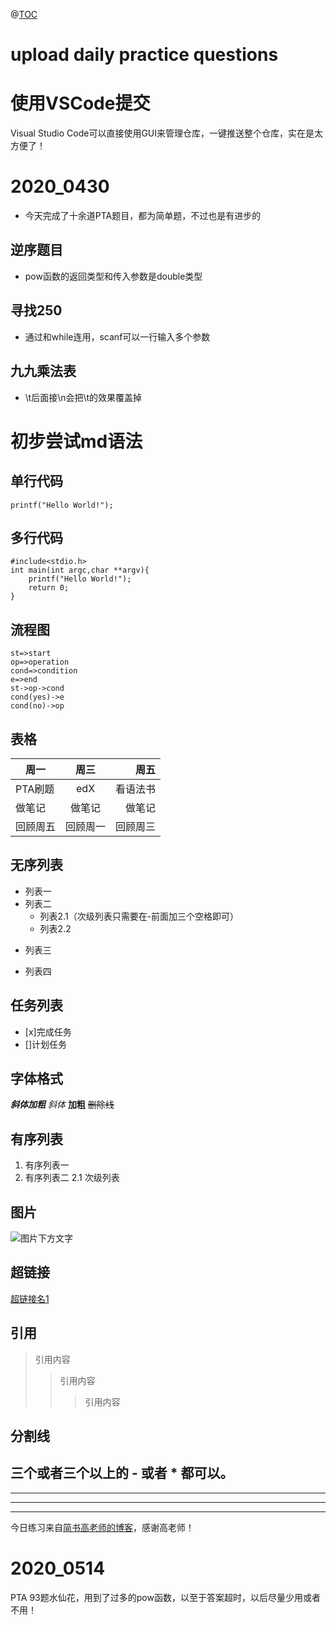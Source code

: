 @[TOC](programming_questions)
# upload daily practice questions
# 使用VSCode提交
Visual Studio Code可以直接使用GUI来管理仓库，一键推送整个仓库，实在是太方便了！
# 2020_0430
- 今天完成了十余道PTA题目，都为简单题，不过也是有进步的
## 逆序题目
- pow函数的返回类型和传入参数是double类型
## 寻找250
- 通过和while连用，scanf可以一行输入多个参数
## 九九乘法表
- \t后面接\n会把\t的效果覆盖掉
# 初步尝试md语法
## 单行代码
`printf("Hello World!");`
## 多行代码
```
#include<stdio.h>
int main(int argc,char **argv){
    printf("Hello World!");
    return 0;
}
```
## 流程图
```flow
st=>start
op=>operation
cond=>condition
e=>end
st->op->cond
cond(yes)->e
cond(no)->op
```
## 表格
周一|周三|周五
-|:-:|-:
PTA刷题|edX|看语法书
做笔记|做笔记|做笔记
回顾周五|回顾周一|回顾周三
## 无序列表
- 列表一
- 列表二
   - 列表2.1（次级列表只需要在-前面加三个空格即可）
   - 列表2.2
+ 列表三
* 列表四
## 任务列表
- [x]完成任务
- []计划任务
## 字体格式
***斜体加粗***
*斜体*
**加粗**
~~删除线~~
## 有序列表
1. 有序列表一
2. 有序列表二
   2.1 次级列表
## 图片
![图片下方文字](https://t1.hddhhn.com/uploads/tu/201812/622/484.jpg "图片title")
## 超链接
[超链接名1](超链接地址 "超链接title")
## 引用
>引用内容
>>引用内容
>>> 引用内容

## 分割线
三个或者三个以上的 - 或者 * 都可以。
--- 
----
***
****
今日练习来自[简书高老师的博客](https://www.jianshu.com/p/191d1e21f7ed "Markdown基本语法")，感谢高老师！

# 2020_0514
PTA 93题水仙花，用到了过多的pow函数，以至于答案超时，以后尽量少用或者不用！